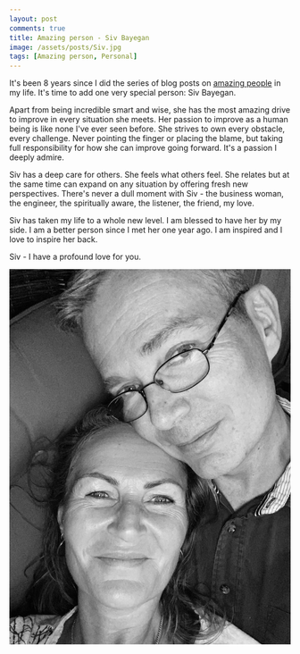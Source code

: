 ```yaml
---
layout: post
comments: true
title: Amazing person - Siv Bayegan
image: /assets/posts/Siv.jpg
tags: [Amazing person, Personal]
---
```


It's been 8 years since I did the series of blog posts on [amazing
people](https://isene.me/?s=amazing+person) in my life. It's time to add one
very special person: Siv Bayegan.

Apart from being incredible smart and wise, she has the most amazing drive to
improve in every situation she meets. Her passion to improve as a human being
is like none I've ever seen before. She strives to own every obstacle, every
challenge. Never pointing the finger or placing the blame, but taking full
responsibility for how she can improve going forward. It's a passion I deeply
admire.

Siv has a deep care for others. She feels what others feel. She relates but at
the same time can expand on any situation by offering fresh new perspectives.
There's never a dull moment with Siv - the business woman, the engineer, the
spiritually aware, the listener, the friend, my love.

Siv has taken my life to a whole new level. I am blessed to have her by my
side. I am a better person since I met her one year ago. I am inspired and I
love to inspire her back.

Siv - I have a profound love for you.

![](/assets/posts/Siv.jpg)
